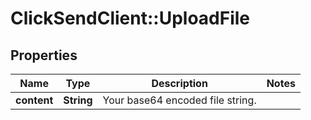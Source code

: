 # ClickSendClient::UploadFile

## Properties
Name | Type | Description | Notes
------------ | ------------- | ------------- | -------------
**content** | **String** | Your base64 encoded file string. | 


